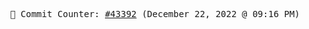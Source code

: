 <p align="center">
    <samp>
        📮 Commit Counter: <a href="https://github.com/Javascript-void0/Javascript-void0/commits/main">#43392</a> (December 22, 2022 @ 09:16 PM)
    </samp>
</p>